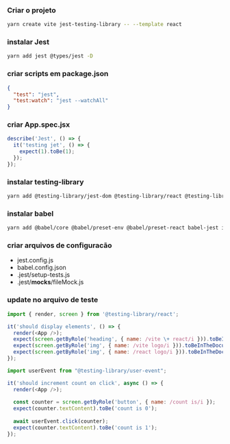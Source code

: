 ### Criar o projeto
```bash
yarn create vite jest-testing-library -- --template react
```

### instalar Jest
```bash
yarn add jest @types/jest -D
```

### criar scripts em package.json
```json
{
  "test": "jest",
  "test:watch": "jest --watchAll"
}
```

### criar App.spec.jsx

```js
describe('Jest', () => {
  it('testing jet', () => {
    expect(1).toBe(1);
  });
});
```
### instalar testing-library
```bash
yarn add @testing-library/jest-dom @testing-library/react @testing-library/user-event -D
```

### instalar babel
```bash
yarn add @babel/core @babel/preset-env @babel/preset-react babel-jest identity-obj-proxy jest-environment-jsdom -D
```

### criar arquivos de configuracão
- jest.config.js
- babel.config.json
- .jest/setup-tests.js
- .jest/__mocks__/fileMock.js

### update no arquivo de teste

```js
import { render, screen } from '@testing-library/react';

it('should display elements', () => {
  render(<App />);
  expect(screen.getByRole('heading', { name: /vite \+ react/i })).toBeInTheDocument();
  expect(screen.getByRole('img', { name: /vite logo/i })).toBeInTheDocument();
  expect(screen.getByRole('img', { name: /react logo/i })).toBeInTheDocument();
});
```

```js
import userEvent from "@testing-library/user-event";

it('should increment count on click', async () => {
  render(<App />);
    
  const counter = screen.getByRole('button', { name: /count is/i });
  expect(counter.textContent).toBe('count is 0');
    
  await userEvent.click(counter);
  expect(counter.textContent).toBe('count is 1');
});
```